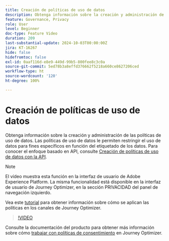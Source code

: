 ```yaml
---
title: Creación de políticas de uso de datos
description: Obtenga información sobre la creación y administración de las políticas de uso de datos.
feature: Governance, Privacy
role: User
level: Beginner
doc-type: Feature Video
duration: 209
last-substantial-update: 2024-10-03T00:00:00Z
jira: KT-16267
hide: false
hidefromtoc: false
exl-id: 0aaf116d-e8e9-449d-99b5-800fee8c3c0a
source-git-commit: 5ed78b3a8effd376662f5218a660ce8627206ced
workflow-type: ht
source-wordcount: '120'
ht-degree: 100%

---
```


# Creación de políticas de uso de datos

Obtenga información sobre la creación y administración de las políticas de uso de datos. Las políticas de uso de datos le permiten restringir el uso de datos para fines específicos en función del etiquetado de los datos. Para conocer el enfoque basado en API, consulte [Creación de políticas de uso de datos con la API](https://experienceleague.adobe.com/es/docs/experience-platform/data-governance/policies/create).

>[!NOTE]
>
>El vídeo muestra esta función en la interfaz de usuario de Adobe Experience Platform. La misma funcionalidad está disponible en la interfaz de usuario de Journey Optimizer, en la sección PRIVACIDAD del panel de navegación izquierdo.
>
>Vea este [tutorial](/help/privacy/enforce-data-usage-policies-in-journey-optimizer-channels.md) para obtener información sobre cómo se aplican las políticas en los canales de Journey Optimizer.

>[!VIDEO](https://video.tv.adobe.com/v/37128/?learn=on&captions=spa)

Consulte la documentación del producto para obtener más información sobre cómo [trabajar con políticas de consentimiento](https://experienceleague.adobe.com/es/docs/journey-optimizer/using/privacy/consent/consent-restricted) en Journey Optimizer.
